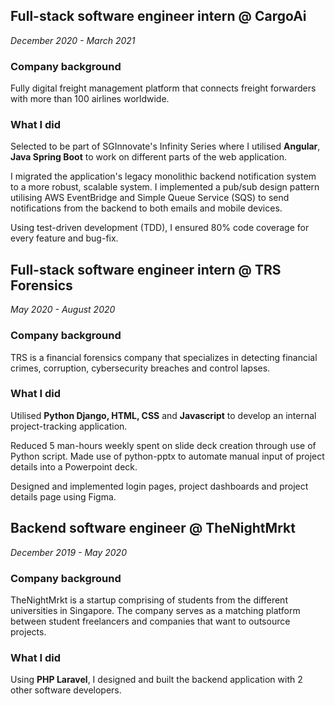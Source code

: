 ## Full-stack software engineer intern @ CargoAi

*December 2020 - March 2021*
### Company background
Fully digital freight management platform that connects freight forwarders with more than 100 airlines worldwide.

### What I did

Selected to be part of SGInnovate's Infinity Series where I utilised **Angular**, **Java Spring Boot** to work on different parts of the web application. 

I migrated the application's legacy monolithic backend notification system to a more robust, scalable system. I implemented a pub/sub design pattern utilising AWS EventBridge and Simple Queue Service (SQS) to send notifications from the backend to both emails and mobile devices.

Using test-driven development (TDD), I ensured 80% code coverage for every feature and bug-fix. 

## Full-stack software engineer intern @ TRS Forensics

*May 2020 - August 2020*
### Company background
TRS is a financial forensics company that specializes in detecting financial crimes, corruption, cybersecurity breaches and control lapses.

### What I did

Utilised **Python Django, HTML, CSS** and **Javascript** to develop an internal project-tracking application. 

Reduced 5 man-hours weekly spent on slide deck creation through use of Python script. Made use of python-pptx to automate manual input of project details into a Powerpoint deck. 

Designed and implemented login pages, project dashboards and project details page using Figma.


## Backend software engineer  @ TheNightMrkt

*December 2019 - May 2020*
### Company background
TheNightMrkt is a startup comprising of students from the different universities in Singapore. The company serves as a matching platform between student freelancers and companies that want to outsource projects.

### What I did
Using **PHP Laravel**, I designed and built the backend application with 2 other software developers. 
